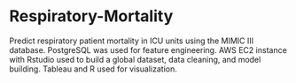 # Respiratory-Mortality
Predict respiratory patient mortality in ICU units using the MIMIC III database.
PostgreSQL was used for feature engineering.
AWS EC2 instance with Rstudio used to build a global dataset, data cleaning, and model building.
Tableau and R used for visualization.
